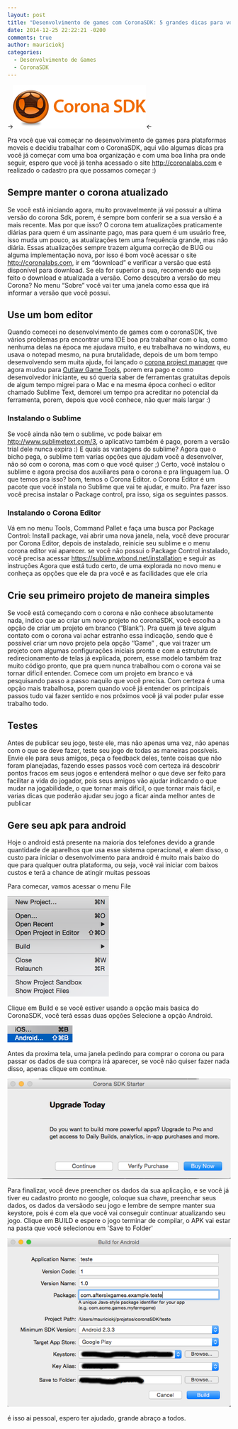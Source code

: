 ```yaml
---
layout: post
title: "Desenvolvimento de games com CoronaSDK: 5 grandes dicas para você iniciar"
date: 2014-12-25 22:22:21 -0200
comments: true
author: mauriciokj
categories:
  - Desenvolvimento de Games
  - CoronaSDK
---
```


->![alt Desenvolvimento de Games com CoronaSDK Logo](/images/2014-12-25-5-grandes-dicas-para-voce-iniciar-no-coronasdk/coronasdk_logo.png)<-

Pra você que vai começar no desenvolvimento de games para plataformas moveis e decidiu trabalhar com o CoronaSDK, aqui vão algumas dicas pra você já começar com uma boa organização e com uma boa linha pra onde seguir, espero que você já tenha acessado o site http://coronalabs.com e realizado o cadastro pra que possamos começar :)


<!-- more -->
## Sempre manter o corona atualizado

Se você está iniciando agora, muito provavelmente já vai possuir a ultima versão do corona Sdk, porem, é sempre bom conferir se a sua versão é a mais recente. Mas por que isso? O corona tem atualizações praticamente diárias para quem é um assinante pago, mas para quem é um usuário free, isso muda um pouco, as atualizações tem uma frequência grande, mas não diária. Essas atualizações sempre trazem alguma correção de BUG ou alguma implementação nova, por isso é bom você acessar o site http://coronalabs.com, ir em “download”  e verificar a versão que está disponível para download. Se ela for superior a sua, recomendo que seja feito o download e atualizada a versão.
Como descubro a versão do meu Corona?
No menu “Sobre” você vai ter uma janela como essa que irá informar a versão que você possui.

## Use um bom editor

Quando comecei no desenvolvimento de games com o coronaSDK, tive vários problemas pra encontrar uma IDE boa pra trabalhar com o lua, como nenhuma delas na época me ajudava muito, e eu trabalhava no windows, eu usava o notepad mesmo, na pura brutalidade, depois de um bom tempo desenvolvendo sem muita ajuda, foi lançado o [corona project manager](http://coronaprojectmanager.com) que agora mudou para [Outlaw Game Tools](http://outlawgametools.com/download), porem era pago e como desenvolvedor iniciante, eu só queria saber de ferramentas gratuitas
depois de algum tempo migrei para o Mac e na mesma época conheci o editor chamado Sublime Text, demorei um tempo pra acreditar no potencial da ferramenta, porem, depois que você conhece, não quer mais largar :)

### Instalando o Sublime

Se você ainda não tem o sublime, vc pode baixar em http://www.sublimetext.com/3, o aplicativo também é pago, porem a versão trial dele nunca expira :)
E quais as vantagens do sublime?
Agora que o bicho pega, o sublime tem varias opções que ajudam você a desenvolver, não só com o corona, mas com o que você quiser ;)
Certo, você instalou o sublime e agora precisa dos auxiliares para o corona e pra linguagem lua. O que temos pra isso? bom, temos o Corona Editor.
o Corona Editor é um pacote que você instala no Sublime que vai te ajudar, e muito.
Pra fazer isso você precisa instalar o Package control, pra isso, siga os seguintes passos.

### Instalando o Corona Editor

Vá em no menu Tools, Command Pallet e faça uma busca por Package Control: Install package, vai abrir uma nova janela, nela, você deve procurar por Corona Editor, depois de instalado, reinicie seu sublime e o menu corona editor vai aparecer. se você não possui o Package Control instalado, você precisa acessar https://sublime.wbond.net/installation e seguir as instruções
Agora que está tudo certo, de uma explorada no novo menu e conheça as opções que ele da pra você e as facilidades que ele cria



## Crie seu primeiro projeto de maneira simples

Se você está começando com o corona e não conhece absolutamente nada, indico que ao criar um novo projeto no coronaSDK, você escolha a opção de criar um projeto em branco (“Blank”).
Pra quem já teve algum contato com o corona vai achar estranho essa indicação, sendo que é possível criar um novo projeto pela opção ‘’Game” , que vai trazer um projeto com algumas configurações iniciais pronta e com a estrutura de redirecionamento de telas já explicada, porem, esse modelo também traz muito código pronto, que pra quem nunca trabalhou com o corona vai se tornar difícil entender.
Comece com um projeto em branco e vá pesquisando passo a passo naquilo que você precisa. Com certeza é uma opção mais trabalhosa, porem quando você já entender os principais passos tudo vai fazer sentido e nos próximos você já vai poder pular esse trabalho todo.


## Testes

Antes de publicar seu jogo, teste ele, mas não apenas uma vez, não apenas com o que se deve fazer, teste seu jogo de todas as maneiras possíveis. Envie ele para seus amigos, peça o feedback deles, tente coisas que não foram planejadas, fazendo esses passos você com certeza irá descobrir pontos fracos em seus jogos e entenderá melhor o que deve ser feito para facilitar a vida do jogador, pois seus amigos vão ajudar indicando o que mudar na jogabilidade, o que tornar mais difícil, o que tornar mais fácil, e varias dicas que poderão ajudar seu jogo a ficar ainda melhor antes de publicar


## Gere seu apk para android

Hoje o android está presente na maioria dos telefones devido a grande quantidade de aparelhos que usa esse sistema operacional, e alem disso, o custo para iniciar o desenvolvimento para android é muito mais baixo do que para qualquer outra plataforma, ou seja, você vai iniciar com baixos custos e terá a chance de atingir muitas pessoas

Para comecar, vamos acessar o menu File

![alt Desenvolvimento de Games com CoronaSDK File](/images/2014-12-25-5-grandes-dicas-para-voce-iniciar-no-coronasdk/menu_file.png)

Clique em Build e se você estiver usando a opção mais basica do CoronaSDK, você terá essas duas opções
Selecione a opção Android.

![Build](/images/2014-12-25-5-grandes-dicas-para-voce-iniciar-no-coronasdk/menu_build.png)

Antes da proxima tela, uma janela pedindo para comprar o corona ou para passar os dados de sua compra irá aparecer, se você não quiser fazer nada disso, apenas clique em continue.

![PopUp](/images/2014-12-25-5-grandes-dicas-para-voce-iniciar-no-coronasdk/corona_sdk_starter.png)

Para finalizar, você deve preencher os dados da sua aplicação, e se você já tiver eu cadastro pronto no google, coloque sua chave, preenchar seus dados, os dados da versãodo seu jogo e lembre de sempre manter sua keystore, pois é com ela que você vai conseguir continuar atualizando seu jogo.
Clique em BUILD e espere o jogo terminar de compilar, o APK vai estar na pasta que você selecionou em 'Save to Folder'


![FinalBuild](/images/2014-12-25-5-grandes-dicas-para-voce-iniciar-no-coronasdk/build_for_android.png)

é isso ai pessoal, espero ter ajudado, grande abraço a todos.




